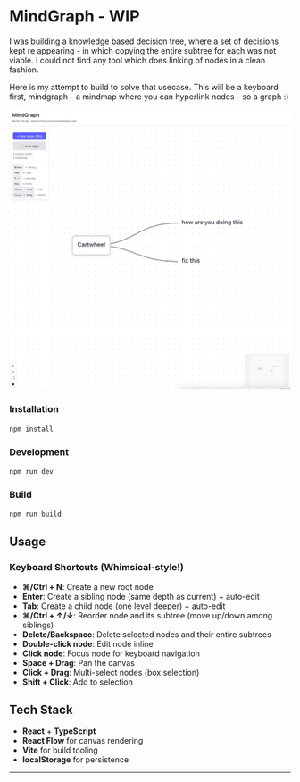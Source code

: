 # MindGraph - WIP

I was building a knowledge based decision tree, where a set of decisions kept re appearing - in which copying the entire subtree for each was not viable. I could not find any tool which does linking of nodes in a clean fashion. 

Here is my attempt to build to solve that usecase. This will be a keyboard first, mindgraph - a mindmap where you can hyperlink nodes - so a graph :)

![mindgraph](demo.png)

### Installation

```bash
npm install
```

### Development

```bash
npm run dev
```

### Build

```bash
npm run build
```

## Usage

### Keyboard Shortcuts (Whimsical-style!)

- **⌘/Ctrl + N**: Create a new root node
- **Enter**: Create a sibling node (same depth as current) + auto-edit
- **Tab**: Create a child node (one level deeper) + auto-edit
- **⌘/Ctrl + ↑/↓**: Reorder node and its subtree (move up/down among siblings)
- **Delete/Backspace**: Delete selected nodes and their entire subtrees
- **Double-click node**: Edit node inline
- **Click node**: Focus node for keyboard navigation
- **Space + Drag**: Pan the canvas
- **Click + Drag**: Multi-select nodes (box selection) 
- **Shift + Click**: Add to selection

## Tech Stack

- **React** + **TypeScript**
- **React Flow** for canvas rendering
- **Vite** for build tooling
- **localStorage** for persistence

---
